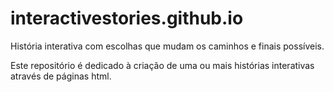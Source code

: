 # interactivestories.github.io
História interativa com escolhas que mudam os caminhos e finais possíveis.

Este repositório é dedicado à criação de uma ou mais histórias interativas através de páginas html.
